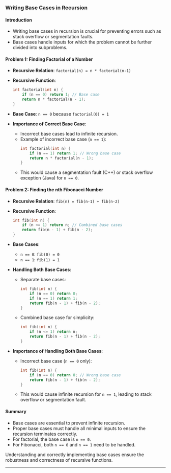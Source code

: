 ### Writing Base Cases in Recursion

#### Introduction
- Writing base cases in recursion is crucial for preventing errors such as stack overflow or segmentation faults.
- Base cases handle inputs for which the problem cannot be further divided into subproblems.

#### Problem 1: Finding Factorial of a Number
- **Recursive Relation**: `factorial(n) = n * factorial(n-1)`
- **Recursive Function**:
  ```cpp
  int factorial(int n) {
      if (n == 0) return 1; // Base case
      return n * factorial(n - 1);
  }
  ```

- **Base Case**: `n == 0` because `factorial(0) = 1`
- **Importance of Correct Base Case**:
  - Incorrect base cases lead to infinite recursion.
  - Example of incorrect base case (`n == 1`):
    ```cpp
    int factorial(int n) {
        if (n == 1) return 1; // Wrong base case
        return n * factorial(n - 1);
    }
    ```
  - This would cause a segmentation fault (C++) or stack overflow exception (Java) for `n == 0`.

#### Problem 2: Finding the nth Fibonacci Number
- **Recursive Relation**: `fib(n) = fib(n-1) + fib(n-2)`
- **Recursive Function**:
  ```cpp
  int fib(int n) {
      if (n <= 1) return n; // Combined base cases
      return fib(n - 1) + fib(n - 2);
  }
  ```

- **Base Cases**:
  - `n == 0`: `fib(0) = 0`
  - `n == 1`: `fib(1) = 1`
- **Handling Both Base Cases**:
  - Separate base cases:
    ```cpp
    int fib(int n) {
        if (n == 0) return 0;
        if (n == 1) return 1;
        return fib(n - 1) + fib(n - 2);
    }
    ```
  - Combined base case for simplicity:
    ```cpp
    int fib(int n) {
        if (n <= 1) return n;
        return fib(n - 1) + fib(n - 2);
    }
    ```

- **Importance of Handling Both Base Cases**:
  - Incorrect base case (`n == 0` only):
    ```cpp
    int fib(int n) {
        if (n == 0) return 0; // Wrong base case
        return fib(n - 1) + fib(n - 2);
    }
    ```
  - This would cause infinite recursion for `n == 1`, leading to stack overflow or segmentation fault.

#### Summary
- Base cases are essential to prevent infinite recursion.
- Proper base cases must handle all minimal inputs to ensure the recursion terminates correctly.
- For factorial, the base case is `n == 0`.
- For Fibonacci, both `n == 0` and `n == 1` need to be handled.

Understanding and correctly implementing base cases ensure the robustness and correctness of recursive functions.

---